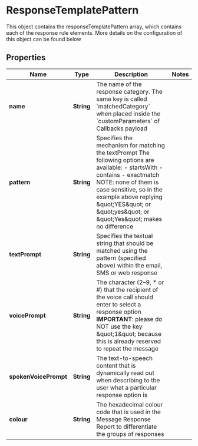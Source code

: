 

# ResponseTemplatePattern

This object contains the responseTemplatePattern array, which contains each of the response rule elements. More details on the configuration of this object can be found below

## Properties

| Name | Type | Description | Notes |
|------------ | ------------- | ------------- | -------------|
|**name** | **String** | The name of the response category. The same key is called &#x60;matchedCategory&#x60; when placed inside the &#x60;customParameters&#x60; of Callbacks payload |  |
|**pattern** | **String** | Specifies the mechanism for matching the textPrompt  The following options are available: - startsWith - contains - exactmatch  NOTE: none of them is case sensitive, so in the example above replying \&quot;YES\&quot; or \&quot;yes\&quot; or \&quot;Yes\&quot; makes no difference |  |
|**textPrompt** | **String** | Specifies the textual string that should be matched using the pattern (specified above) within the email, SMS or web response |  |
|**voicePrompt** | **String** | The character (2–9, * or #) that the recipient of the voice call should enter to select a response option  **IMPORTANT**: please do NOT use the key \&quot;1\&quot; because this is already reserved to repeat the message |  |
|**spokenVoicePrompt** | **String** | The text-to-speech content that is dynamically read out when describing to the user what a particular response option is |  |
|**colour** | **String** | The hexadecimal colour code that is used in the Message Response Report to differentiate the groups of responses |  |




